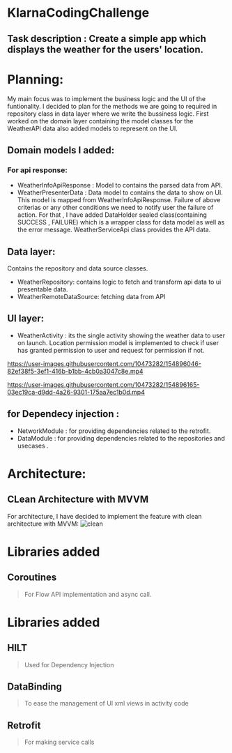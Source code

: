 # KlarnaCodingChallenge
## Task description : Create a simple app which displays the weather for the users' location.

# Planning:
My main focus was to implement the business logic and the UI of the funtionality.
I decided to plan for the methods we are going to required in repository class in data layer where we write the bussiness logic.
First worked on the domain layer containing the model classes for the WeatherAPI data also added models to represent on the UI.
## Domain models I added:
### For api response:
- WeatherInfoApiResponse : Model to contains the parsed data from API.
- WeatherPresenterData : Data model to contains the data to show on UI. This model is mapped from WeatherInfoApiResponse.
Failure of above criterias or any other conditions we need to notify user the failure of action. For that , I have added DataHolder sealed class(containing SUCCESS , FAILURE) which is a wrapper class for data model as well as the error message.
WeatherServiceApi class provides the API data.

## Data layer:
Contains the repository and data source classes.
- WeatherRepository: contains logic to fetch and transform api data to ui presentable data.
- WeatherRemoteDataSource: fetching data from API

## UI layer:
- WeatherActivity : its the single activity showing the weather data to user on launch.
Location permission model is implemented to check if user has granted permission to user and request for permission if not.

https://user-images.githubusercontent.com/10473282/154896046-82ef38f5-3ef1-416b-b1bb-4cb0a3047c8e.mp4



https://user-images.githubusercontent.com/10473282/154896165-03ec19ca-d9dd-4a26-9301-175aa7ec1b0d.mp4



## for Dependecy injection :
- NetworkModule : for providing dependencies related to the retrofit.
- DataModule : for providing dependencies related to the repositories and usecases .

# Architecture: 
## CLean Architecture with MVVM
For architecture, I have decided to implement the feature with clean architecture with MVVM:
![clean](https://user-images.githubusercontent.com/10473282/152679625-d15e6b5c-a2ff-4b00-9737-655d20e3fcae.png)

# Libraries added

## Coroutines
> For Flow API implementation and async call.

# Libraries added
## HILT
> Used for Dependency Injection

## DataBinding
>To ease the management of UI xml views in activity code

## Retrofit 
> For making service calls
